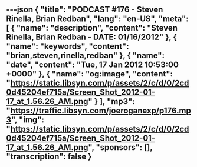 ---json
{
  "title": "PODCAST #176 - Steven Rinella, Brian Redban",
  "lang": "en-US",
  "meta": [
    {
      "name": "description",
      "content": "Steven Rinella, Brian Redban - DATE: 01/16/2012"
    },
    {
      "name": "keywords",
      "content": "brian,steven,rinella,redban"
    },
    {
      "name": "date",
      "content": "Tue, 17 Jan 2012 10:53:00 +0000"
    },
    {
      "name": "og:image",
      "content": "https://static.libsyn.com/p/assets/2/c/d/0/2cd0d45204ef715a/Screen_Shot_2012-01-17_at_1.56.26_AM.png"
    }
  ],
  "mp3": "https://traffic.libsyn.com/joeroganexp/p176.mp3",
  "img": "https://static.libsyn.com/p/assets/2/c/d/0/2cd0d45204ef715a/Screen_Shot_2012-01-17_at_1.56.26_AM.png",
  "sponsors": [],
  "transcription": false
}
---
<episode-header />

<timemark seconds="0" />

<transcribe-call-to-action />

<episode-footer />